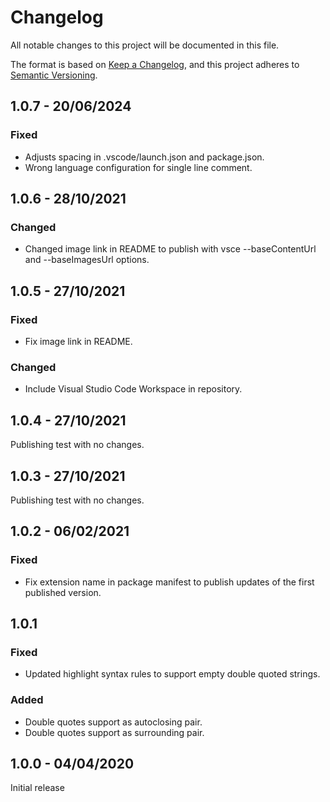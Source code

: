 # Changelog

All notable changes to this project will be documented in this file.

The format is based on [Keep a Changelog](https://keepachangelog.com/en/1.0.0/),
and this project adheres to [Semantic Versioning](https://semver.org/spec/v2.0.0.html).

## 1.0.7 - 20/06/2024

### Fixed

- Adjusts spacing in .vscode/launch.json and package.json.
- Wrong language configuration for single line comment.

## 1.0.6 - 28/10/2021

### Changed

- Changed image link in README to publish with vsce --baseContentUrl and --baseImagesUrl options.

## 1.0.5 - 27/10/2021

### Fixed

- Fix image link in README.

### Changed

- Include Visual Studio Code Workspace in repository.

## 1.0.4 - 27/10/2021

Publishing test with no changes.

## 1.0.3 - 27/10/2021

Publishing test with no changes.

## 1.0.2 - 06/02/2021

### Fixed

- Fix extension name in package manifest to publish updates of the first published version.

## 1.0.1

### Fixed

- Updated highlight syntax rules to support empty double quoted strings.

### Added

- Double quotes support as autoclosing pair.
- Double quotes support as surrounding pair.

## 1.0.0 - 04/04/2020

Initial release
